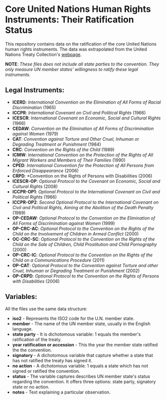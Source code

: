 # Core United Nations Human Rights Instruments: Their Ratification Status

This repository contains data on the ratification of the core United Nations human rights instruments. The data was extrapolated from the United Nations Treaty Collection's [webpage](https://treaties.un.org/Pages/ViewDetails.aspx?src=TREATY&mtdsg_no=IV-2&chapter=4&clang=_en). 

**NOTE**: *These files does not include all state parties to the convention. They only measure UN member states' willingness to ratify these legal instruments*. 

## Legal Instruments:

- **ICERD**: *International Convention on the Elimination of All Forms of Racial Discrimination* (1965)
- **ICCPR**: *International Covenant on Civil and Political Rights* (1966)
- **ICESCR**: *International Covenant on Economic, Social and Cultural Rights* (1966)
- **CEDAW**: *Convention on the Elimination of All Forms of Discrimination against Women* (1979)
- **CAT**: *Convention against Torture and Other Cruel, Inhuman or Degrading Treatment or Punishment* (1984)
- **CRC**: *Convention on the Rights of the Child* (1989)
- **ICMW**: *International Convention on the Protection of the Rights of All Migrant Workers and Members of Their Families* (1990)
- **CPED**: *International Convention for the Protection of All Persons from Enforced Disappearance* (2006)
- **CRPD**: *Convention on the Rights of Persons with Disabilities (2006)
- **ICESCR-OP**: *Optional Protocol to the Covenant on Economic, Social and Cultural Rights* (2008)
- **ICCPR-OP1**: *Optional Protocol to the International Covenant on Civil and Political Rights* (1966)
- **ICCPR-OP2**: *Second Optional Protocol to the International Covenant on Civil and Political Rights, Aiming at the Abolition of the Death Penalty* (1989)
- **OP-CEDAW**: *Optional Protocol to the Convention on the Elimination of All Forms of Discrimination against Women* (1999)
- **OP-CRC-AC**: *Optional Protocol to the Convention on the Rights of the Child on the Involvement of Children in Armed Conflict* (2000)
- **OC-CRC-SC**: *Optional Protocol to the Convention on the Rights of the Child on the Sale of Children, Child Prostitution and Child Pornography* (2000)
- **OP-CRC-IC**: *Optional Protocol to the Convention on the Rights of the Child on a Communications Procedure* (2011)
- **OP-CAT**: *Optional Protocol to the Convention against Torture and other Cruel, Inhuman or Degrading Treatment or Punishment* (2002)
- **OP-CRPD**: *Optional Protocol to the Convention on the Rights of Persons with Disabilities* (2006)

## Variables:

All the files use the same data structure:

- **iso2** - Represents the ISO2 code for the U.N. member state.
- **member** - The name of the UN member state, usually in the English language.
- **state party** - It is dichotomous variable: 1 equals the member's ratification of the treaty.
- **year ratification or accession** - This the year the member state ratified the the convention.
- **signatory** - A dichotomous variable that capture whether a state that has not ratified the treaty has signed it.
- **no action** - A dichotomous variable: 1 equals a state which has not signed or ratified the convention.
- **status** - The variable captures describes UN member state's status regarding the convention. It offers three options: state party, signatory state or no action.
- **notes** - Text explaining a particular observation.
 
